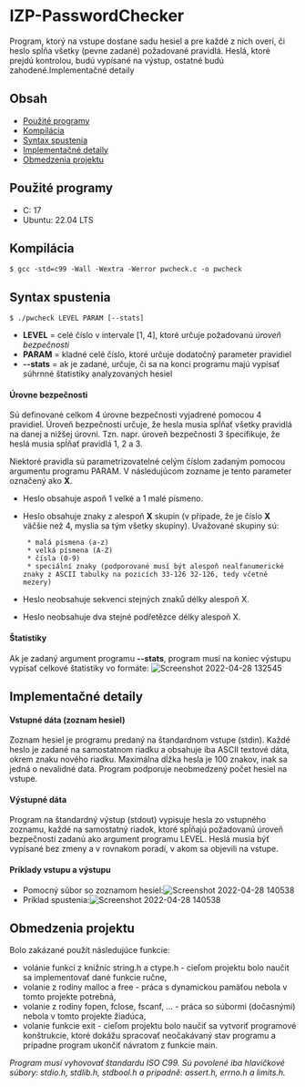 # IZP-PasswordChecker
Program, ktorý na vstupe dostane sadu hesiel a pre každé z nich overí, či heslo spĺňa všetky (pevne zadané) požadované pravidlá. Heslá, ktoré prejdú kontrolou, budú vypísané na výstup, ostatné budú zahodené.Implementačné detaily

## Obsah 
* [Použité programy](#použité-programy)
* [Kompilácia](#kompilácia)
* [Syntax spustenia](#syntax-spustenia)
* [Implementačné detaily](#implementačné-detaily)
* [Obmedzenia projektu](#obmedzenia-projektu)

## Použité programy
*  C: 17
* Ubuntu: 22.04 LTS

## Kompilácia
`$ gcc -std=c99 -Wall -Wextra -Werror pwcheck.c -o pwcheck`

## Syntax spustenia 
`$ ./pwcheck LEVEL PARAM [--stats]`
* **LEVEL** = celé číslo v intervale [1, 4], ktoré určuje požadovanú *úroveň bezpečnosti*
* **PARAM** = kladné celé číslo, ktoré určuje dodatočný parameter pravidiel 
* **--stats** = ak je zadané, určuje, či sa na konci programu majú vypísať súhrnné štatistiky analyzovaných hesiel

#### Úrovne bezpečnosti
Sú definované celkom 4 úrovne bezpečnosti vyjadrené pomocou 4 pravidiel. Úroveň bezpečnosti určuje, že hesla musia spĺňať všetky pravidlá na danej a nižšej úrovni. Tzn. napr. úroveň bezpečnosti 3 špecifikuje, že heslá musia spĺňať pravidlá 1, 2 a 3.

Niektoré pravidla sú parametrizovatelné celým číslom zadaným pomocou argumentu programu PARAM. V následujúcom zozname je tento parameter označený ako **X**.

* Heslo obsahuje aspoň 1 velké a 1 malé písmeno.
* Heslo obsahuje znaky z alespoň **X** skupin (v případe, že je číslo **X** väčšie než 4, myslia sa tým všetky skupiny). Uvažované skupiny sú:

       * malá písmena (a-z)
       * velká písmena (A-Z)
       * čísla (0-9)
       * speciální znaky (podporované musí být alespoň nealfanumerické znaky z ASCII tabulky na pozicích 33-126 32-126, tedy včetně mezery)
* Heslo neobsahuje sekvenci stejných znaků délky alespoň X.
* Heslo neobsahuje dva stejné podřetězce délky alespoň X.

#### Štatistiky 
Ak je zadaný argument programu **--stats**, program musí na koniec výstupu vypísať celkové štatistiky vo formáte:
![Screenshot 2022-04-28 132545](https://user-images.githubusercontent.com/101285328/165745283-35f67f22-b66b-42bb-9568-9551ec1c7d31.png)

## Implementačné detaily
#### Vstupné dáta (zoznam hesiel)
Zoznam hesiel je programu predaný na štandardnom vstupe (stdin). Každé heslo je zadané na samostatnom riadku a obsahuje iba ASCII textové dáta, okrem znaku nového riadku. Maximálna dĺžka hesla je 100 znakov, inak sa jedná o nevalidné data. Program podporuje neobmedzený počet hesiel na vstupe.
#### Výstupné dáta 
Program na štandardný výstup (stdout) vypisuje hesla zo vstupného zoznamu, každé na samostatný riadok, ktoré spĺňajú požadovanú úroveň bezpečnosti zadanú ako argument programu LEVEL. Heslá musia býť vypísané bez zmeny a v rovnakom poradí, v akom sa objevili na vstupe.
#### Príklady vstupu a výstupu
* Pomocný súbor so zoznamom hesiel:![Screenshot 2022-04-28 140538](https://user-images.githubusercontent.com/101285328/165748347-fd888526-16be-4613-a47c-277f8a77c986.png)
* Príklad spustenia:![Screenshot 2022-04-28 140538](https://user-images.githubusercontent.com/101285328/165749458-5a6cd652-d0cb-4f80-87ea-a9a4e57a7053.png)

## Obmedzenia projektu
Bolo zakázané použít následujúce funkcie:

* volánie funkcí z knižníc string.h a ctype.h - cieľom projektu bolo naučit sa implementovať dané funkcie ručne,
* volanie z rodiny malloc a free - práca s dynamickou pamäťou nebola v tomto projekte potrebná,
* volanie z rodiny fopen, fclose, fscanf, ... - práca so súbormi (dočasnými) nebola v tomto projekte žiadúca,
* volanie funkcie exit - cieľom projektu bolo naučiť sa vytvoriť programové konštrukcie, ktoré dokážu spracovať neočakávaný stav programu a prípadne program ukončiť návratom z funkcie main.

*Program musí vyhovovať štandardu ISO C99. Sú povolené iba hlavičkové súbory: stdio.h, stdlib.h, stdbool.h a prípadně: assert.h, errno.h a limits.h.*



